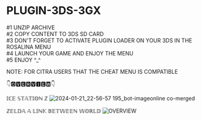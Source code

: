# PLUGIN-3DS-3GX
#1 UNZIP ARCHIVE  
#2 COPY CONTENT TO 3DS SD CARD  
#3 DON'T FORGET TO ACTIVATE PLUGIN LOADER ON YOUR 3DS IN THE ROSALINA MENU  
#4 LAUNCH YOUR GAME AND ENJOY THE MENU  
#5 ENJOY ^_^  

NOTE: FOR CITRA USERS THAT THE CHEAT MENU IS COMPATIBLE


👇🅾🆅🅴🆁🆅🅸🅴🆆👇

𝕀ℂ𝔼 𝕊𝕋𝔸𝕋𝕀𝕆ℕ ℤ
![2024-01-21_22-56-57 195_bot-imageonline co-merged](https://github.com/EPHIXIA-KRONOS-OFFICIAL/PLUGIN-3DS-3GX/assets/132012254/9b6b26fe-a690-4d61-8dd3-4f167eb5d52f)

ℤ𝔼𝕃𝔻𝔸 𝔸 𝕃𝕀ℕ𝕂 𝔹𝔼𝕋𝕎𝔼𝔼ℕ 𝕎𝕆ℝ𝕃𝔻
![OVERVIEW](https://github.com/EPHIXIA-KRONOS-OFFICIAL/PLUGIN-3DS-3GX/assets/132012254/65ec99bb-307d-47e9-a495-40a20674521d)
